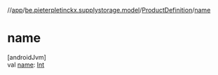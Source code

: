 //[app](../../../index.md)/[be.pieterpletinckx.supplystorage.model](../index.md)/[ProductDefinition](index.md)/[name](name.md)

# name

[androidJvm]\
val [name](name.md): [Int](https://kotlinlang.org/api/latest/jvm/stdlib/kotlin/-int/index.html)
